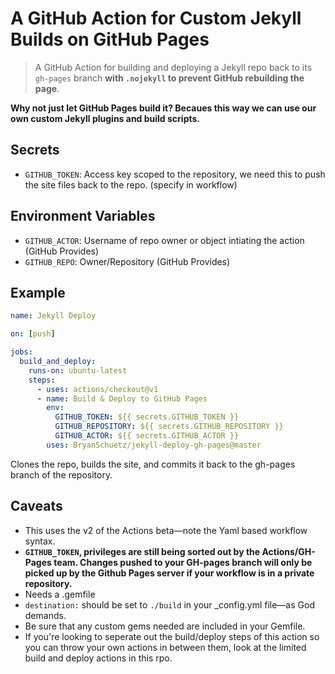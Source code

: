 # A GitHub Action for Custom Jekyll Builds on GitHub Pages

> A GitHub Action for building and deploying a Jekyll repo back to its `gh-pages` branch **with `.nojekyll` to prevent GitHub rebuilding the page**.

**Why not just let GitHub Pages build it? Becaues this way we can use our own custom Jekyll plugins and build scripts.**

## Secrets

* `GITHUB_TOKEN`: Access key scoped to the repository, we need this to push the site files back to the repo. (specify in workflow)
  
## Environment Variables

* `GITHUB_ACTOR`: Username of repo owner or object intiating the action (GitHub Provides)
* `GITHUB_REPO`: Owner/Repository (GitHub Provides)

## Example

```yml
name: Jekyll Deploy

on: [push]

jobs:
  build_and_deploy:
    runs-on: ubuntu-latest
    steps:
      - uses: actions/checkout@v1
      - name: Build & Deploy to GitHub Pages
        env:
          GITHUB_TOKEN: ${{ secrets.GITHUB_TOKEN }}
          GITHUB_REPOSITORY: ${{ secrets.GITHUB_REPOSITORY }}
          GITHUB_ACTOR: ${{ secrets.GITHUB_ACTOR }}
        uses: BryanSchuetz/jekyll-deploy-gh-pages@master
```

Clones the repo, builds the site, and commits it back to the gh-pages branch of the repository.

## Caveats

* This uses the v2 of the Actions beta—note the Yaml based workflow syntax.
* **`GITHUB_TOKEN`, privileges are still being sorted out by the Actions/GH-Pages team. Changes pushed to your GH-pages branch will only be picked up by the Github Pages server if your workflow is in a private repository.**
* Needs a .gemfile
* `destination:` should be set to `./build` in your _config.yml file—as God demands.
* Be sure that any custom gems needed are included in your Gemfile.
* If you're looking to seperate out the build/deploy steps of this action so you can throw your own actions in between them, look at the limited build and deploy actions in this rpo.
